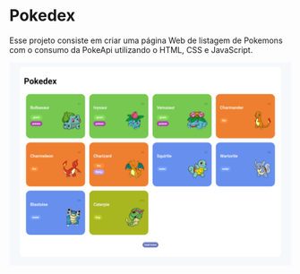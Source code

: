 # Pokedex

Esse projeto consiste em criar uma página Web de listagem de Pokemons com o consumo da PokeApi utilizando o HTML, CSS e JavaScript. 

![Pagina da Pokedex](imagens/pokedex-front.png)


